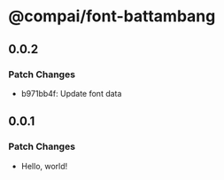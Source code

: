 # @compai/font-battambang

## 0.0.2

### Patch Changes

- b971bb4f: Update font data

## 0.0.1

### Patch Changes

- Hello, world!
